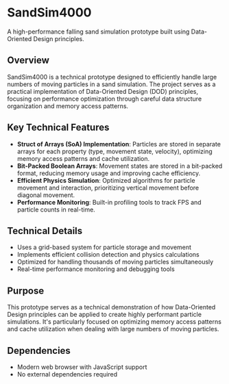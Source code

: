 # SandSim4000

A high-performance falling sand simulation prototype built using Data-Oriented Design principles.

## Overview

SandSim4000 is a technical prototype designed to efficiently handle large numbers of moving particles in a sand simulation. The project serves as a practical implementation of Data-Oriented Design (DOD) principles, focusing on performance optimization through careful data structure organization and memory access patterns.

## Key Technical Features

- **Struct of Arrays (SoA) Implementation**: Particles are stored in separate arrays for each property (type, movement state, velocity), optimizing memory access patterns and cache utilization.
- **Bit-Packed Boolean Arrays**: Movement states are stored in a bit-packed format, reducing memory usage and improving cache efficiency.
- **Efficient Physics Simulation**: Optimized algorithms for particle movement and interaction, prioritizing vertical movement before diagonal movement.
- **Performance Monitoring**: Built-in profiling tools to track FPS and particle counts in real-time.

## Technical Details

- Uses a grid-based system for particle storage and movement
- Implements efficient collision detection and physics calculations
- Optimized for handling thousands of moving particles simultaneously
- Real-time performance monitoring and debugging tools

## Purpose

This prototype serves as a technical demonstration of how Data-Oriented Design principles can be applied to create highly performant particle simulations. It's particularly focused on optimizing memory access patterns and cache utilization when dealing with large numbers of moving particles.


## Dependencies

- Modern web browser with JavaScript support
- No external dependencies required